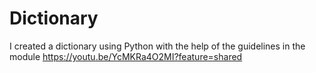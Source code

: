 # Dictionary
I created a dictionary using Python with the help of the guidelines in the module
https://youtu.be/YcMKRa4O2MI?feature=shared
